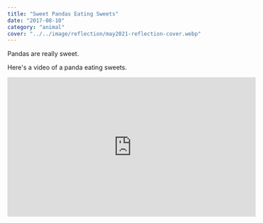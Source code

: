 ```yaml
---
title: "Sweet Pandas Eating Sweets"
date: "2017-08-10"
category: "animal"
cover: "../../image/reflection/may2021-reflection-cover.webp"
---
```


Pandas are really sweet.

Here's a video of a panda eating sweets.

<iframe width="560" height="315" src="https://www.youtube.com/embed/4n0xNbfJLR8" frameborder="0" allowfullscreen></iframe>
